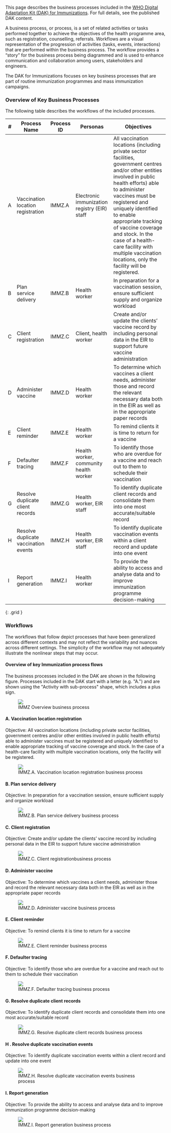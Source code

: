 This page describes the business processes included in the [WHO Digital
Adaptation Kit (DAK) for Immunizations](https://worldhealthorganization.github.io/smart-dak-immz/index.html). 
For full details, see the published DAK content.

A business process, or process, is a set of related activities or tasks 
performed together to achieve the objectives of the health programme area, 
such as registration, counselling, referrals. Workflows are a visual 
representation of the progression of activities (tasks, events, interactions) 
that are performed within the business process. The workflow provides a “story” 
for the business process being diagrammed and is used to enhance communication 
and collaboration among users, stakeholders and engineers.

The DAK for Immunizations focuses on key business processes that are
part of routine immunization programmes and mass immunization
campaigns.

### Overview of Key Business Processes 
The following table describes the workflows of the included processes. 

|    # | Process Name | Process ID | Personas | Objectives |
|---|---|---|---|---|
| A | Vaccination location registration  | IMMZ.A | Electronic immunization registry (EIR) staff | All vaccination locations (including private sector facilities, government centres and/or other entities involved in public health efforts) able to administer vaccines must be registered and uniquely identified to enable appropriate tracking of vaccine coverage and stock. In the case of a health-care facility with multiple vaccination locations, only the facility will be registered. |
| B | Plan service delivery  | IMMZ.B | Health worker | In preparation for a vaccination session, ensure sufficient supply and organize workload  |
| C | Client registration | IMMZ.C | Client, health worker | Create and/or update the clients’ vaccine record by including personal data in the EIR to support future vaccine administration |
| D | Administer vaccine  | IMMZ.D | Health worker | To determine which vaccines a client needs, administer those and record the relevant necessary data both in the EIR as well as in the appropriate paper records |
| E | Client reminder  | IMMZ.E | Health worker | To remind clients it is time to return for a vaccine |
| F | Defaulter tracing  | IMMZ.F | Health worker, community health worker | To identify those who are overdue for a vaccine and reach out to them to schedule their vaccination |
| G | Resolve duplicate client records  | IMMZ.G | Health worker, EIR staff | To identify duplicate client records and consolidate them into one most accurate/suitable record |
| H  | Resolve duplicate vaccination events  | IMMZ.H | Health worker, EIR staff | To identify duplicate vaccination events within a client record and update into one event |
| I | Report generation  | IMMZ.I | Health worker | To provide the ability to access and analyse data and to improve immunization programme decision-making |
{: .grid }

### Workflows
The workflows that follow depict processes that have been generalized across different contexts and may not reflect the variability and nuances across different settings. The simplicity of the workflow may not adequately illustrate the nonlinear steps that may occur.

#### Overview of key Immunization process flows
The business processes included in the DAK are shown in the following figure. Processes included in the DAK start with a letter (e.g. "A.") and are shown using the "Activity with sub-process" shape, which includes a plus sign. 

<figure>
  <img src="immz-overview-business-process.svg">
  <figcaption>IMMZ Overview business process</figcaption> 
</figure>

####  A.  Vaccination location registration  
Objective: All vaccination locations (including private sector facilities, government centres and/or other entities involved in public health efforts) able to administer vaccines must be registered and uniquely identified to enable appropriate tracking of vaccine coverage and stock. In the case of a health-care facility with multiple vaccination locations, only the facility will be registered.

<figure>
  <img src="immz-a-vaccination-location-business-process.svg" />
  <figcaption>IMMZ.A. Vaccination location registration business process</figcaption> 
</figure>


####  B.  Plan service delivery  
Objective: In preparation for a vaccination session, ensure sufficient supply and organize workload 

<figure>
  <img src="immz-b-plan-service-delivery-business-process.svg" />
  <figcaption>IMMZ.B. Plan service delivery business process</figcaption> 
</figure>


####  C.  Client registration 
Objective: Create and/or update the clients’ vaccine record by including personal data in the EIR to support future vaccine administration

<figure>
  <img src="immz-c-client-registration-business-process.svg" />
  <figcaption>IMMZ.C. Client registrationbusiness process</figcaption> 
</figure>


####  D.  Administer vaccine  
Objective: To determine which vaccines a client needs, administer those and record the relevant necessary data both in the EIR as well as in the appropriate paper records

<figure>
  <img src="immz-d-administer-vaccine-business-process.svg" />
  <figcaption>IMMZ.D. Administer vaccine business process</figcaption> 
</figure>


####  E.  Client reminder  
Objective: To remind clients it is time to return for a vaccine

<figure>
  <img src="immz-e-client-reminder-business-process.svg" />
  <figcaption>IMMZ.E. Client reminder business process</figcaption> 
</figure>


####  F.  Defaulter tracing  
Objective: To identify those who are overdue for a vaccine and reach out to them to schedule their vaccination

<figure>
  <img src="immz-f-defaulter-tracing-business-process.svg" />
  <figcaption>IMMZ.F. Defaulter tracing business process</figcaption> 
</figure>


####  G.  Resolve duplicate client records  
Objective: To identify duplicate client records and consolidate them into one most accurate/suitable record

<figure>
  <img src="immz-g-resolve-duplicate-client-v2-business-process.svg" />
  <figcaption>IMMZ.G. Resolve duplicate client records business process</figcaption> 
</figure>


####  H .  Resolve duplicate vaccination events  
Objective: To identify duplicate vaccination events within a client record and update into one event

<figure>
  <img src="immz-h-resolve-duplicate-vaccine-v2-business-process.svg" />
  <figcaption>IMMZ.H. Resolve duplicate vaccination events business process</figcaption> 
</figure>


####  I.  Report generation  
Objective: To provide the ability to access and analyse data and to improve immunization programme decision-making

<figure>
  <img src="immz-i-report-generation-business-process.svg" />
  <figcaption>IMMZ.I. Report generation business process</figcaption> 
</figure>

